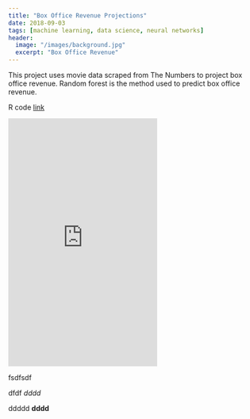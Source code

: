 ```yaml
---
title: "Box Office Revenue Projections"
date: 2018-09-03
tags: [machine learning, data science, neural networks]
header:
  image: "/images/background.jpg"
  excerpt: "Box Office Revenue"
---
```


This project uses movie data scraped from The Numbers to project box office revenue. Random forest is the method used to predict box office revenue.  

R code [link](https://jmmerrell.github.io/movie_random_forest/final_project.R)


<embed src="https://jmmerrell.github.io/movie_random_forest/final_project.pdf" width="300" height="500" type="application/pdf" />


fsdfsdf

dfdf *dddd*

ddddd **dddd**
